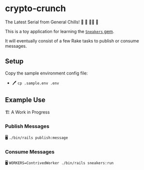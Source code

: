 # crypto-crunch
The Latest Serial from General Chills! :rabbit: :athletic_shoe: :woman_factory_worker: :currency_exchange:

This is a toy application for learning the [`Sneakers` gem](https://github.com/jondot/sneakers).

It will eventually consist of a few Rake tasks to publish or consume messages.

## Setup

Copy the sample environment config file:

* :pen: `cp .sample.env .env`

## Example Use

:building_construction: A Work in Progress

### Publish Messages

:desktop_computer: `./bin/rails publish:message`

### Consume Messages

:desktop_computer: `WORKERS=ContrivedWorker ./bin/rails sneakers:run`
